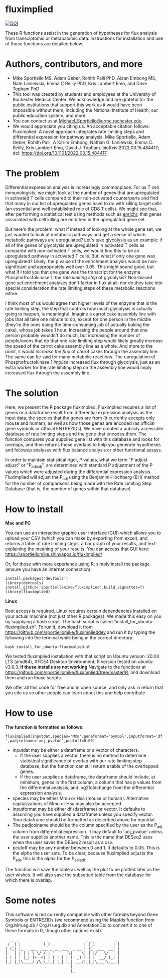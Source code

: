 # fluximplied 

[![DOI](https://zenodo.org/badge/373266702.svg)](https://zenodo.org/badge/latestdoi/373266702)


These R functions assist in the generation of hypotheses for flux analysis from transciptomic or metabalomic data. Instructions for installation and use of those functions are detailed below.
# Authors, contributors, and more
* Mike Sportiello MS, Adam Geber, Rohith Palli PhD, Aizan Embong MS, Nate Laniewski, Emma C Reilly PhD, Kris Lambert Emo, and Dave Topham PhD
* This tool was created by students and employees at the University of Rochester Medical Center. We acknowledge and are grateful for the public institutions that support this work as it would have been impossible without them, including the National Institute of Health, our public education system, and more.
* You can contact us at Michael_Sportiello@urmc.rochester.edu.
* We would appreciate you citing us. An acceptable citation follows:  Fluximplied: A novel approach integrates rate limiting steps and differential expression for pathway analysis. Mike Sportiello, Adam Geber, Rohith Palli, A Karim Embong, Nathan G. Laniewski, Emma C. Reilly, Kris Lambert Emo, David J. Topham. bioRxiv 2022.03.15.484417; doi: https://doi.org/10.1101/2022.03.15.484417 

# The problem
Differential expression analysis is increasingly commonplace. For us T cell immunologists, we might look at the number of genes that are upregulated in activated T cells compared to their non-activated counterparts and find that many in our list of upregulated genes have to do with killing target cells (an essential and well established role of CD8 T cells). We might see that, after performing a statistical test using methods such as [enrichr](https://maayanlab.cloud/Enrichr/), that genes associated with cell killing are enriched in the upregulated gene set. 

But here's the problem: what if instead of looking at the whole gene set, we just wanted to look at metabolic pathways and get a sense of which metabolic pathways are upregulated? Let's take glycolysis as an example: if all of the genes of glycolysis are upregulated in activated T cells as compared with non-activated T cells, we would  find this to be an upregulated pathway in activated T cells. But, what if only one gene was upregulated? Likely, the p value of the enrichment analysis would be non-significant and appropriately well over 0.05. This might sound good, but what if I told you that one gene was the transcript for the enzyme Phosphofructokinase 1, the _rate limiting step_ of glycolysis? Non-biased gene set enrichment analyses don't factor in flux at all, nor do they take into special consideration the rate limiting steps of these metabolic reactions eithre.

I think most of us would agree that higher levels of the enzyme that is the rate limiting step, the step that controls how much glycolysis is actually going to happen, is meaningful. Imagine a carrot cake assembly line with jobs that all take one minute to do, except for one person in the middle (they're the ones doing the time-consuming job of actually baking the cake), whose job takes 1 hour. Increasing the people around that one person probably wouldn't do much, but increasing the number of people/ovens that do that one rate limiting step would likely greatly increase the speed of the carrot cake assembly line as a whole. And more to the point, it would _increase the flux_ of carrot cakes through the assembly line. The same can be said for many metabolic reactions. The upregulation of Phosphofructokinase 1 _implies_ increased flux through glycolysis, just as an extra worker for the rate limiting step on the assembly line would imply increased flux through the assembly line.
# The solution
Here, we present the R package fluximplied. Fluximplied requires a list of genes or a dataframe result from differential expression analysis as the input data, the species that the genes are from (it currently accepts only mouse and human), as well as how those genes are encoded (as official gene symbols or official ENTREZIDs). We have created a publicly accessible database of rate limiting steps and the gene that encodes them. The function compares your supplied gene list with this database and looks for overlaps, and then returns those overlaps to help you generate hypotheses and followup analyses with flux balance analysis or other functional assays. 

In order to maintain statisitcal rigor, P values, what we term "P adjust adjust" or "P<sub>adjadj</sub>", are determined with standard P adjustment of the P values which were adjusted during the differential expression analysis. Fluximplied will adjust the P<sub>adj</sub> using the Benjamini-Hochberg (BH) method for the number of comparisons being made with the Rate Limiting Step Database (that is, the number of genes within that database).
# How to install

**Mac and PC**

You can use an interactive graphic user interface (GUI) which allows you to upload your CSV (which you can make by exporting from excel), and returns a table of rate limiting steps, a bar graph of your results, and text explaining the meaning of your results. You can access that GUI here: https://sportiellomike.shinyapps.io/fluximplied/

Or, for those with more experience using R, simply install the package (ensure you have an internet connection):

`install.packages('devtools')`\
`library(devtools)`\
`install_github('sportiellomike/fluximplied',build_vignettes=T)`\
`library(fluximplied)`

**Linux**

Root access is required. Linux requires certain dependencies installed on your actual machine (not just other R packages). We made this easy on you by supplying a bash script. The bash script is called "install_for_ubuntu-fluximplied.sh". To run it, download it from https://github.com/sportiellomike/fluximplieddev and run it by typing the following into the terminal while being in the correct directory:

`bash install_for_ubuntu-fluximplied.sh`

We tested fluximplied installation with that script on Ubuntu version: 20.04 LTS (amd64), XFCE4 Desktop Environment; R version tested on ubuntu: v3.6.3.
**If those installs are not working**
Navigate to the functions at https://github.com/sportiellomike/fluximplied/tree/master/R, and download them and run those scripts. 

We offer all this code for free and in open source, and only ask in return that you cite us so other people can learn about this and help contribute.

# How to use
**The function is formatted as follows:**

`fluximplied(inputdat,species='Mmu',geneformat='Symbol',inputformat='df',padjcolname='adj_pvalue',pcutoff=0.05)`
* inputdat may be either a dataframe or a vector of characters. 
  * If the user supplies a vector, there is no method to determine statistical significance of overlap with our rate limiting step database, but the function can still return a table of the overlapped genes. 
  * If the user supplies a dataframe, the dataframe should include, at minimum, genes in the first column, a column that has p values from the differential analysis, and log2foldchange from the differential expression analysis.
* species may be either Mmu or Hsa (mouse or human). Alternative capitalizations of Mmu or Hsa may also be accepted.
* inputformat may be either df (dataframe) or vector. It defaults to assuming you have supplied a dataframe unless you specify vector. Your dataframe should be formatted as described above for inputdat.
* The padjcolname should be the column specified by the user as the P<sub>adj</sub> column from differential expression. It may default to 'adj_pvalue' unless the user supplies another name. This is the name that DESeq2 uses when the user saves the DESeq2 result as a csv.
* pcutoff may be any number between 0 and 1. It defaults to 0.05. This is the alpha the user sets. To be clear, because fluximplied adjusts the P<sub>adj</sub>, this is the alpha for the P<sub>adjadj</sub>.

The function will save the table as well as the plot to be plotted later as the user wishes. It will also save the subsetted table from the database for which there is overlap.
# Some notes
This software is not currently compatible with other formats beyond Gene Symbols or ENTREZIDs (we recommend using the MapIds function from Org.Mm.eg.db / Org.Hs.eg.db and AnnotationDbi to convert it to one of these formats in R, though other options exist).
<!-- language: lang-none -->
      __ _            _                 _ _          _ 
     / _| |          (_)               | (_)        | |
    | |_| |_   ___  ___ _ __ ___  _ __ | |_  ___  __| |
    |  _| | | | \ \/ / | '_ ` _ \| '_ \| | |/ _ \/ _` |
    | | | | |_| |>  <| | | | | | | |_) | | |  __/ (_| |
    |_| |_|\__,_/_/\_\_|_| |_| |_| .__/|_|_|\___|\__,_|
                                 | |                   
                                 |_|                   
